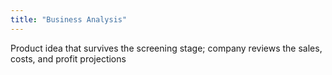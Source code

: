 ```yaml
---
title: "Business Analysis"
---
```

Product idea that survives the screening stage; company reviews the sales, costs, and profit projections


